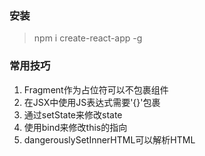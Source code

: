 ### 安装
> npm i create-react-app -g 

### 常用技巧
1. Fragment作为占位符可以不包裹组件
2. 在JSX中使用JS表达式需要'{}'包裹
3. 通过setState来修改state
4. 使用bind来修改this的指向
5. dangerouslySetInnerHTML可以解析HTML